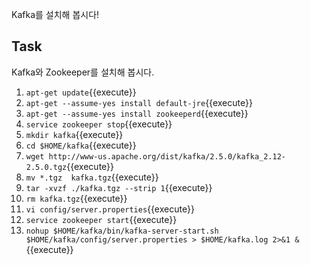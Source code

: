 Kafka를 설치해 봅시다!

## Task

Kafka와 Zookeeper를 설치해 봅시다.

1. `apt-get update`{{execute}}
2. `apt-get --assume-yes install default-jre`{{execute}}
3. `apt-get --assume-yes install zookeeperd`{{execute}}
4. `service zookeeper stop`{{execute}}
5. `mkdir kafka`{{execute}}
6. `cd $HOME/kafka`{{execute}}
7. `wget http://www-us.apache.org/dist/kafka/2.5.0/kafka_2.12-2.5.0.tgz`{{execute}}
8. `mv *.tgz  kafka.tgz`{{execute}}
9. `tar -xvzf ./kafka.tgz --strip 1`{{execute}}
10. `rm kafka.tgz`{{execute}}
11. `vi config/server.properties`{{execute}}
12. `service zookeeper start`{{execute}}
13. `nohup $HOME/kafka/bin/kafka-server-start.sh $HOME/kafka/config/server.properties > $HOME/kafka.log 2>&1 &`{{execute}}
